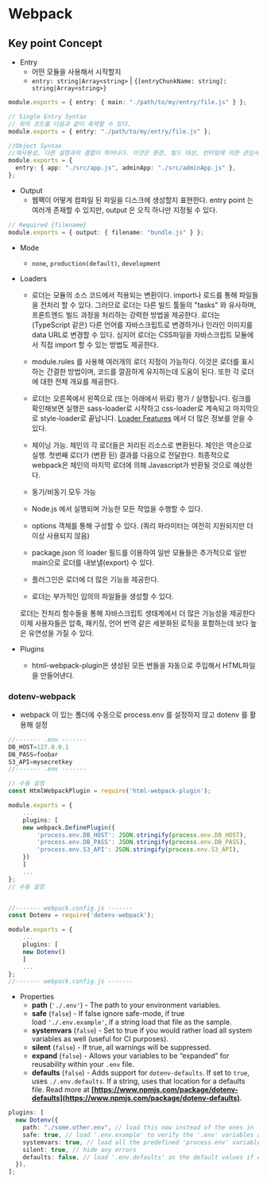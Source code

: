 # Webpack

## Key point Concept

- Entry
  - 어떤 모듈을 사용해서 시작할지
  - `entry: string|Array<string>` | `{[entryChunkName: string]: string|Array<string>}`

```ts
module.exports = { entry: { main: "./path/to/my/entry/file.js" } };

// Single Entry Syntax
// 위의 코드를 다음과 같이 축약할 수 있다.
module.exports = { entry: "./path/to/my/entry/file.js" };

//Object Syntax
//재사용성, 다른 설정과의 결합이 뛰어나다. 이것은 환경, 빌드 대상, 런타임에 의한 관심사 분리에 많이 사용되는 기술이다.
module.exports = {
  entry: { app: "./src/app.js", adminApp: "./src/adminApp.js" },
};
```

- Output
  - 웹팩이 어떻게 컴파일 된 파일을 디스크에 생성할지 표현한다. entry point 는 여러개 존재할 수 있지만, output 은 오직 하나만 지정될 수 있다.

```ts
// Required {filename}
module.exports = { output: { filename: "bundle.js" } };
```

- Mode
  - `none`, `production(default)`, `development`
- Loaders

  - 로더는 모듈의 소스 코드에서 적용되는 변환이다. import나 로드를 통해 파일들을 전처리 할 수 있다. 그러므로 로더는 다른 빌드 툴들의 "tasks" 와 유사하며, 프론트엔드 빌드 과정을 처리하는 강력한 방법을 제공한다. 로더는 (TypeScript 같은) 다른 언어를 자바스크립트로 변경하거나 인라인 이미지를 data URL로 변경할 수 있다. 심지어 로더는 CSS파일을 자바스크립트 모듈에서 직접 import 할 수 있는 방법도 제공한다.
  - module.rules 를 사용해 여러개의 로더 지정이 가능하다. 이것은 로더를 표시하는 간결한 방법이며, 코드를 깔끔하게 유지하는데 도움이 된다. 또한 각 로더에 대한 전체 개요를 제공한다.
  - 로더는 오른쪽에서 왼쪽으로 (또는 아래에서 위로) 평가 / 실행됩니다. 링크를 확인해보면 실행은 sass-loader로 시작하고 css-loader로 계속되고 마지막으로 style-loader로 끝납니다. [Loader Features](https://webpack.js.org/concepts/loaders/#loader-features) 에서 더 많은 정보를 얻을 수 있다.

  - 체이닝 가능. 체인의 각 로더들은 처리된 리소스로 변환된다. 체인은 역순으로 실행. 첫번째 로더가 (변환 된) 결과를 다음으로 전달한다. 최종적으로 webpack은 체인의 마지막 로더에 의해 Javascript가 반환될 것으로 예상한다.
  - 동기/비동기 모두 가능
  - Node.js 에서 실행되며 가능한 모든 작업을 수행할 수 있다.
  - options 객체를 통해 구성할 수 있다. (쿼리 파라미터는 여전히 지원되지만 더 이상 사용되지 않음)
  - package.json 의 loader 필드를 이용하여 일반 모듈들은 추가적으로 일반 main으로 로더를 내보낼(export) 수 있다.
  - 플러그인은 로더에 더 많은 기능을 제공한다.
  - 로더는 부가적인 임의의 파일들을 생성할 수 있다.

  로더는 전처리 함수들을 통해 자바스크립트 생태계에서 더 많은 가능성을 제공한다이제 사용자들은 압축, 패키징, 언어 번역 같은 세분화된 로직을 포함하는데 보다 높은 유연성을 가질 수 있다.

- Plugins
  - html-webpack-plugin은 생성된 모든 번들을 자동으로 주입해서 HTML파일을 만들어낸다.

### dotenv-webpack

- webpack 이 있는 폴더에 수동으로 process.env 를 설정하지 않고 dotenv 를 활용해 설정

```ts
//------- .env -------
DB_HOST=127.0.0.1
DB_PASS=foobar
S3_API=mysecretkey
//------- .env -------

// 수동 설정
const HtmlWebpackPlugin = require('html-webpack-plugin');

module.exports = {
    ...
    plugins: [
    new webpack.DefinePlugin({
        'process.env.DB_HOST': JSON.stringify(process.env.DB_HOST),
        'process.env.DB_PASS': JSON.stringify(process.env.DB_PASS),
        'process.env.S3_API': JSON.stringify(process.env.S3_API),
    })
    ]
    ...
};
// 수동 설정


//------- webpack.config.js -------
const Dotenv = require('dotenv-webpack');

module.exports = {
    ...
    plugins: [
    new Dotenv()
    ]
    ...
};
//------- webpack.config.js -------
```

- Properties
  - **path** (`'./.env'`) - The path to your environment variables.
  - **safe** (`false`) - If false ignore safe-mode, if true load `'./.env.example'`, if a string load that file as the sample.
  - **systemvars** (`false`) - Set to true if you would rather load all system variables as well (useful for CI purposes).
  - **silent** (`false`) - If true, all warnings will be suppressed.
  - **expand** (`false`) - Allows your variables to be “expanded” for reusability within your `.env` file.
  - **defaults** (`false`) - Adds support for `dotenv-defaults`. If set to `true`, uses `./.env.defaults`. If a string, uses that location for a defaults file. Read more at **[https://www.npmjs.com/package/dotenv-defaults](https://www.npmjs.com/package/dotenv-defaults)**.

```ts
plugins: [
  new Dotenv({
    path: "./some.other.env", // load this now instead of the ones in '.env'
    safe: true, // load '.env.example' to verify the '.env' variables are all set. Can also be a string to a different file.
    systemvars: true, // load all the predefined 'process.env' variables which will trump anything local per dotenv specs.
    silent: true, // hide any errors
    defaults: false, // load '.env.defaults' as the default values if empty.
  }),
];
```
